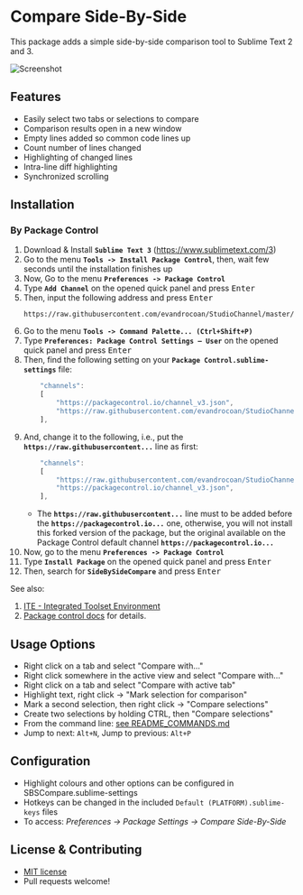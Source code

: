 Compare Side-By-Side
================
This package adds a simple side-by-side comparison tool to Sublime Text 2 and 3.

![Screenshot](https://dougty.com/files/SBSCompareScreenshot5.png)

Features
---
  - Easily select two tabs or selections to compare
  - Comparison results open in a new window
  - Empty lines added so common code lines up
  - Count number of lines changed
  - Highlighting of changed lines
  - Intra-line diff highlighting
  - Synchronized scrolling


## Installation

### By Package Control

1. Download & Install **`Sublime Text 3`** (https://www.sublimetext.com/3)
1. Go to the menu **`Tools -> Install Package Control`**, then,
   wait few seconds until the installation finishes up
1. Now,
   Go to the menu **`Preferences -> Package Control`**
1. Type **`Add Channel`** on the opened quick panel and press <kbd>Enter</kbd>
1. Then,
   input the following address and press <kbd>Enter</kbd>
   ```
   https://raw.githubusercontent.com/evandrocoan/StudioChannel/master/channel.json
   ```
1. Go to the menu **`Tools -> Command Palette...
   (Ctrl+Shift+P)`**
1. Type **`Preferences:
   Package Control Settings – User`** on the opened quick panel and press <kbd>Enter</kbd>
1. Then,
   find the following setting on your **`Package Control.sublime-settings`** file:
   ```js
       "channels":
       [
           "https://packagecontrol.io/channel_v3.json",
           "https://raw.githubusercontent.com/evandrocoan/StudioChannel/master/channel.json",
       ],
   ```
1. And,
   change it to the following, i.e.,
   put the **`https://raw.githubusercontent...`** line as first:
   ```js
       "channels":
       [
           "https://raw.githubusercontent.com/evandrocoan/StudioChannel/master/channel.json",
           "https://packagecontrol.io/channel_v3.json",
       ],
   ```
   * The **`https://raw.githubusercontent...`** line must to be added before the **`https://packagecontrol.io...`** one, otherwise,
     you will not install this forked version of the package,
     but the original available on the Package Control default channel **`https://packagecontrol.io...`**
1. Now,
   go to the menu **`Preferences -> Package Control`**
1. Type **`Install Package`** on the opened quick panel and press <kbd>Enter</kbd>
1. Then,
search for **`SideBySideCompare`** and press <kbd>Enter</kbd>

See also:

1. [ITE - Integrated Toolset Environment](https://github.com/evandrocoan/ITE)
1. [Package control docs](https://packagecontrol.io/docs/usage) for details.


Usage Options
---
  - Right click on a tab and select "Compare with..."
  - Right click somewhere in the active view and select "Compare with..."
  - Right click on a tab and select "Compare with active tab"
  - Highlight text, right click -> "Mark selection for comparison"
   - Mark a second selection, then right click -> "Compare selections"
  - Create two selections by holding CTRL, then "Compare selections"
  - From the command line: [see README_COMMANDS.md](README_COMMANDS.md)
  - Jump to next: `Alt+N`, Jump to previous: `Alt+P`

Configuration
---
  - Highlight colours and other options can be configured in SBSCompare.sublime-settings
  - Hotkeys can be changed in the included `Default (PLATFORM).sublime-keys` files
  - To access: *Preferences -> Package Settings -> Compare Side-By-Side*

License & Contributing
---
 - [MIT license](LICENSE)
 - Pull requests welcome!
